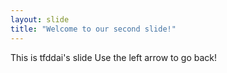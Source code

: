 ```yaml
---
layout: slide
title: "Welcome to our second slide!"
---
```

This is tfddai's slide
Use the left arrow to go back!